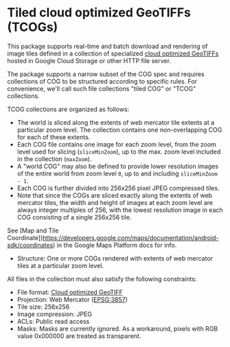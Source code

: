 # Tiled cloud optimized GeoTIFFs (TCOGs)

This package supports real-time and batch download and rendering of image tiles defined in a collection of specialized [cloud optimized GeoTIFFs](http://cogeo.org) hosted in Google Cloud Storage or other HTTP file server.

The package supports a narrow subset of the COG spec and requires collections of COG to be structured according to specific rules. For convenience, we'll call such file collections "tiled COG" or "TCOG" collections.

TCOG collections are organized as follows:

* The world is sliced along the extents of web mercator tile extents at a particular zoom level. The collection contains one non-overlapping COG for each of these extents.
* Each COG file contains one image for each zoom level, from the zoom level used for slicing (`sliceMinZoom`), up to the max. zoom level included in the collection (`maxZoom`).
* A "world COG" may also be defined to provide lower resolution images of the entire world from zoom level `0`, up to and including `sliceMinZoom - 1`.
* Each COG is further divided into 256x256 pixel JPEG compressed tiles.
* Note that since the COGs are sliced exactly along the extents of web mercator tiles, the width and height of images at each zoom level are always integer multiples of 256, with the lowest resolution image in each COG consisting of a single 256x256 tile. 

<!-- TODO: Provide example. -->
<!-- TODO: Provide illustration. -->

See [Map and Tile Coordinate])https://developers.google.com/maps/documentation/android-sdk/coordinates) in the Google Maps Platform docs for info.

* Structure: One or more COGs rendered with extents of web mercator tiles at a particular zoom level.

All files in the collection must also satisfy the following constraints:

* File format: [Cloud optimized GeoTIFF](https://github.com/cogeotiff/cog-spec/blob/master/spec.md)
* Projection: Web Mercator ([EPSG:3857](https://epsg.io/3857))
* Tile size: 256x256
* Image compression: JPEG
* ACLs: Public read access
* Masks: Masks are currently ignored. As a workaround, pixels with RGB value 0x000000 are treated as transparent.

<!-- TODO: Include example usages. -->